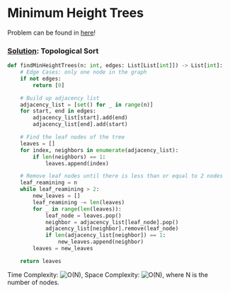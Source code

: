 # Minimum Height Trees

Problem can be found in [here](https://leetcode.com/problems/minimum-height-trees)!

### [Solution](/Graph/310-MinimumHeightTrees/solution.py): Topological Sort

```python
def findMinHeightTrees(n: int, edges: List[List[int]]) -> List[int]:
    # Edge Cases: only one node in the graph
    if not edges:
        return [0]

    # Build up adjacency list
    adjacency_list = [set() for _ in range(n)]
    for start, end in edges:
        adjacency_list[start].add(end)
        adjacency_list[end].add(start)

    # Find the leaf nodes of the tree
    leaves = []
    for index, neighbors in enumerate(adjacency_list):
        if len(neighbors) == 1:
            leaves.append(index)

    # Remove leaf nodes until there is less than or equal to 2 nodes
    leaf_reamining = n
    while leaf_reamining > 2:
        new_leaves = []
        leaf_reamining -= len(leaves)
        for _ in range(len(leaves)):
            leaf_node = leaves.pop()
            neighbor = adjacency_list[leaf_node].pop()
            adjacency_list[neighbor].remove(leaf_node)
            if len(adjacency_list[neighbor]) == 1:
                new_leaves.append(neighbor)
        leaves = new_leaves

    return leaves
```

Time Complexity: ![O(N)](<https://latex.codecogs.com/svg.image?\inline&space;O(N)>), Space Complexity: ![O(N)](<https://latex.codecogs.com/svg.image?\inline&space;O(N)>), where N is the number of nodes.
